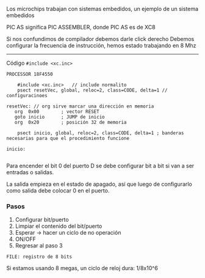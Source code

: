 Los microchips trabajan con sistemas embedidos, un ejemplo de un sistema embedidos

PIC AS significa PIC ASSEMBLER, donde PIC AS es de XC8

Si nos confundimos de compilador debemos darle click derecho 
Debemos configurar la frecuencia de instrucción, hemos estado trabajando en 8 Mhz

-------------------------
Código
`#include <xc.inc>`

```
PROCESSOR 18F4550
    
    #include <xc.inc>	// include normalito
    psect resetVec, global, reloc=2, class=CODE, delta=1 // configuracinoes

resetVec: // org sirve marcar una dirección en memoria
   org	0x00	    ; vector RESET
   goto	inicio	    ; JUMP de inicio
   org	0x20	    ; posición 32 de memoria
   
    psect inicio, global, reloc=2, class=CODE, delta=1 ; banderas necesarias para que el procedimiento funcione

inicio:
    
```

Para encender el bit 0 del puerto D se debe configurar bit a bit si van a ser entradas o salidas. 

La salida empieza en el estado de apagado, así que luego de configurarlo como salida debe colocar 0 en el puerto.

### Pasos

1. Configurar bit/puerto
2. Limpiar el contenido del bit/puerto
3. Esperar -> hacer un ciclo de no operación
4. ON/OFF
5. Regresar al paso 3

``FILE: registro de 8 bits``

Si estamos usando 8 megas, un ciclo de reloj dura: 1/8x10^6
